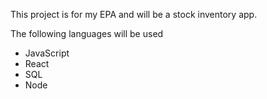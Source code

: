 This project is for my EPA and will be a stock inventory app.

The following languages will be used
- JavaScript
- React
- SQL
- Node
